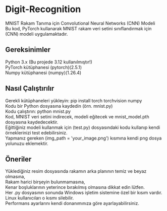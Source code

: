 # Digit-Recognition
MNIST Rakam Tanıma için  Convolutional Neural Networks (CNN) Modeli  
Bu kod, PyTorch kullanarak MNIST rakam veri setini sınıflandırmak için (CNN) modeli uygulamaktadır.  

## Gereksinimler
Python 3.x (Bu projede 3.12 kullanılmıştır!)  
PyTorch kütüphanesi (pytorch)(2.5.1)  
Numpy kütüphanesi (numpy)(1.26.4)  

## Nasıl Çalıştırılır
Gerekli kütüphaneleri yükleyin: pip install torch torchvision numpy  
Kodu bir Python dosyasına kaydedin (örn. mnist.py)  
Kodu çalıştırın: python mnist.py  
Kod, MNIST veri setini indirecek, modeli eğitecek ve mnist_model.pth dosyasına kaydedecektir.  
Eğittiğiniz modeli kullanmak için (test.py) dosyasındaki kodu kullanıp kendi örneklerinizi test edebilirsiniz.  
Yapmanız gereken (img_path = 'your_image.png') kısmına kendi png dosya yolunuzu eklemektir.  


## Öneriler
Yüklediğiniz resim dosyasında rakamın arka planının temiz ve beyaz olmasına,  
Rakam harici birşeyin bulunmamasına,  
Kenar boşluklarının yeterince bırakılmış olmasına dikkat edin lütfen.  
Her .py dosyasının sonunda Windows işletim sistemine özel bir kısım vardır.  
Linux kullanıcıları o kısmı silebilir.  
Performans ayarlarını kendi donanımınıza göre ayarlayabilirsiniz.  


